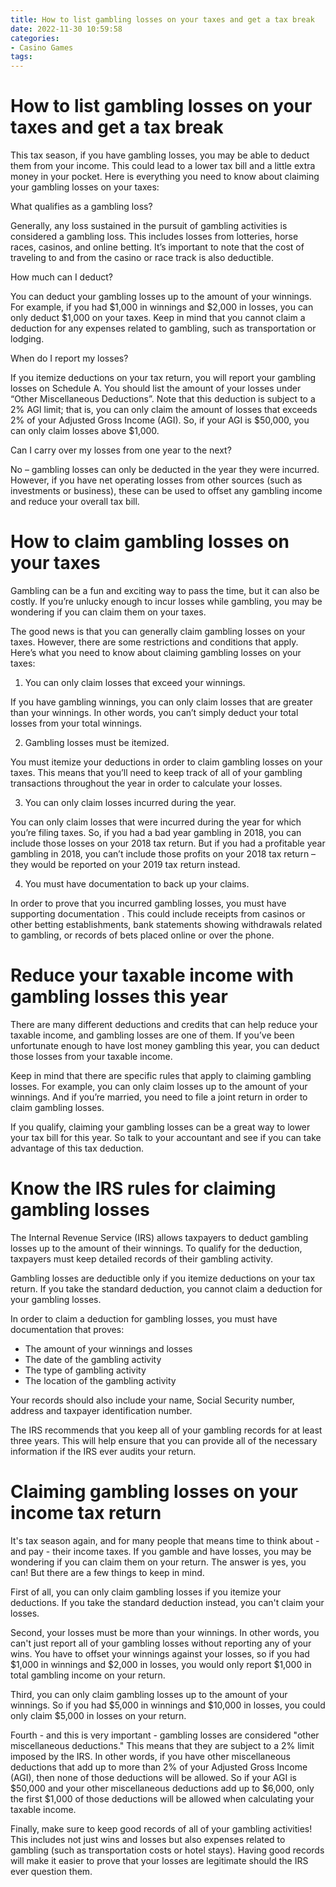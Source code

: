 ```yaml
---
title: How to list gambling losses on your taxes and get a tax break
date: 2022-11-30 10:59:58
categories:
- Casino Games
tags:
---
```



#  How to list gambling losses on your taxes and get a tax break

This tax season, if you have gambling losses, you may be able to deduct them from your income. This could lead to a lower tax bill and a little extra money in your pocket. Here is everything you need to know about claiming your gambling losses on your taxes:

What qualifies as a gambling loss?

Generally, any loss sustained in the pursuit of gambling activities is considered a gambling loss. This includes losses from lotteries, horse races, casinos, and online betting. It’s important to note that the cost of traveling to and from the casino or race track is also deductible.

How much can I deduct?

You can deduct your gambling losses up to the amount of your winnings. For example, if you had $1,000 in winnings and $2,000 in losses, you can only deduct $1,000 on your taxes. Keep in mind that you cannot claim a deduction for any expenses related to gambling, such as transportation or lodging.

When do I report my losses?

If you itemize deductions on your tax return, you will report your gambling losses on Schedule A. You should list the amount of your losses under “Other Miscellaneous Deductions”. Note that this deduction is subject to a 2% AGI limit; that is, you can only claim the amount of losses that exceeds 2% of your Adjusted Gross Income (AGI). So, if your AGI is $50,000, you can only claim losses above $1,000.

Can I carry over my losses from one year to the next?

No – gambling losses can only be deducted in the year they were incurred. However, if you have net operating losses from other sources (such as investments or business), these can be used to offset any gambling income and reduce your overall tax bill.

#  How to claim gambling losses on your taxes

Gambling can be a fun and exciting way to pass the time, but it can also be costly. If you’re unlucky enough to incur losses while gambling, you may be wondering if you can claim them on your taxes.

The good news is that you can generally claim gambling losses on your taxes. However, there are some restrictions and conditions that apply. Here’s what you need to know about claiming gambling losses on your taxes:

1. You can only claim losses that exceed your winnings.

If you have gambling winnings, you can only claim losses that are greater than your winnings. In other words, you can’t simply deduct your total losses from your total winnings.

2. Gambling losses must be itemized.

You must itemize your deductions in order to claim gambling losses on your taxes. This means that you’ll need to keep track of all of your gambling transactions throughout the year in order to calculate your losses.

3. You can only claim losses incurred during the year.

You can only claim losses that were incurred during the year for which you’re filing taxes. So, if you had a bad year gambling in 2018, you can include those losses on your 2018 tax return. But if you had a profitable year gambling in 2018, you can’t include those profits on your 2018 tax return – they would be reported on your 2019 tax return instead.

4. You must have documentation to back up your claims.

In order to prove that you incurred gambling losses, you must have supporting documentation . This could include receipts from casinos or other betting establishments, bank statements showing withdrawals related to gambling, or records of bets placed online or over the phone.

#  Reduce your taxable income with gambling losses this year

There are many different deductions and credits that can help reduce your taxable income, and gambling losses are one of them. If you’ve been unfortunate enough to have lost money gambling this year, you can deduct those losses from your taxable income.

Keep in mind that there are specific rules that apply to claiming gambling losses. For example, you can only claim losses up to the amount of your winnings. And if you’re married, you need to file a joint return in order to claim gambling losses.

If you qualify, claiming your gambling losses can be a great way to lower your tax bill for this year. So talk to your accountant and see if you can take advantage of this tax deduction.

#  Know the IRS rules for claiming gambling losses

The Internal Revenue Service (IRS) allows taxpayers to deduct gambling losses up to the amount of their winnings. To qualify for the deduction, taxpayers must keep detailed records of their gambling activity.

Gambling losses are deductible only if you itemize deductions on your tax return. If you take the standard deduction, you cannot claim a deduction for your gambling losses.

In order to claim a deduction for gambling losses, you must have documentation that proves:

- The amount of your winnings and losses
- The date of the gambling activity
- The type of gambling activity
- The location of the gambling activity

Your records should also include your name, Social Security number, address and taxpayer identification number.

The IRS recommends that you keep all of your gambling records for at least three years. This will help ensure that you can provide all of the necessary information if the IRS ever audits your return.

#  Claiming gambling losses on your income tax return

It's tax season again, and for many people that means time to think about - and pay - their income taxes. If you gamble and have losses, you may be wondering if you can claim them on your return. The answer is yes, you can! But there are a few things to keep in mind.

First of all, you can only claim gambling losses if you itemize your deductions. If you take the standard deduction instead, you can't claim your losses.

Second, your losses must be more than your winnings. In other words, you can't just report all of your gambling losses without reporting any of your wins. You have to offset your winnings against your losses, so if you had $1,000 in winnings and $2,000 in losses, you would only report $1,000 in total gambling income on your return.

Third, you can only claim gambling losses up to the amount of your winnings. So if you had $5,000 in winnings and $10,000 in losses, you could only claim $5,000 in losses on your return.

Fourth - and this is very important - gambling losses are considered "other miscellaneous deductions." This means that they are subject to a 2% limit imposed by the IRS. In other words, if you have other miscellaneous deductions that add up to more than 2% of your Adjusted Gross Income (AGI), then none of those deductions will be allowed. So if your AGI is $50,000 and your other miscellaneous deductions add up to $6,000, only the first $1,000 of those deductions will be allowed when calculating your taxable income.

Finally, make sure to keep good records of all of your gambling activities! This includes not just wins and losses but also expenses related to gambling (such as transportation costs or hotel stays). Having good records will make it easier to prove that your losses are legitimate should the IRS ever question them.